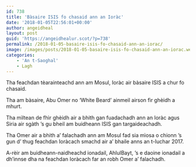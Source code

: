 ```yaml
---
id: 738
title: 'Bàsaire ISIS fo chasaid ann an Ioràc'
date: '2018-01-05T22:56:01+00:00'
author: angeidheal
layout: post
guid: 'https://angeidhealur.scot/?p=738'
permalink: /2018-01-05-basaire-isis-fo-chasaid-ann-an-iorac/
image: /images/posts/2018-01-05-basaire-isis-fo-chasaid-ann-an-iorac.webp
categories:
    - 'An t-Saoghal'
    - Lagh
---
```


Tha feachdan tèarainteachd ann am Mosul, Ioràc air bàsaire ISIS a chur fo chasaid.

Tha am bàsaire, Abu Omer no ‘White Beard’ ainmeil airson fìr ghèidh a mhurt.

Tha mìltean de fhìr ghèidh air a bhith gan fuadachadh ann an Ioràc agus Siria air sgàth ’s gu bheil am buidheann ISIS gan targaideachadh.

Tha Omer air a bhith a’ falachadh ann am Mosul fad sia mìosa o chionn ’s gun d’ thug feachdan Ioràcach smachd air a’ bhaile anns an t-Iuchar 2017.

A-rèir am buidheann-naidheachd ionadail, AhlulBayt, ’s e daoine ionadail a dh’innse dha na feachdan Ioràcach far an robh Omer a’ falachadh.
